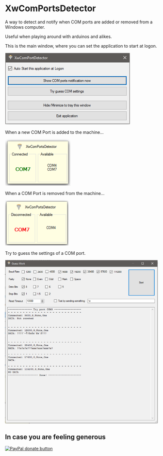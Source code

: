 # XwComPortsDetector

A way to detect and notify when COM ports are added or removed from a Windows computer.

Useful when playing around with arduinos and alikes.

This is the main window, where you can set the application to start at logon.

![Main Window](images/MainWindow.png)



When a new COM Port is added to the machine...

![Connect Popup](images/ConnectPopup.png)



When a COM Port is removed from the machine...

![Disconnect Popup](images/DisconnectPopup.png)


Try to guess the settings of a COM port. 

![Disconnect Popup](images/Guesswork.png)


## In case you are feeling generous  
[![PayPal donate button](https://www.paypalobjects.com/webstatic/en_US/btn/btn_donate_pp_142x27.png)](https://www.paypal.me/maxsnts)